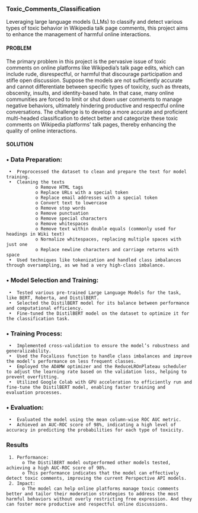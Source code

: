 ### Toxic_Comments_Classification
Leveraging large language models (LLMs) to classify and detect various types of toxic behavior in Wikipedia talk page comments, this project aims to enhance the management of harmful online interactions.


#### PROBLEM
The primary problem in this project is the pervasive issue of toxic comments on online platforms like Wikipedia’s talk page edits, which can include rude, disrespectful, or harmful that discourage participation and stifle open discussion. Suppose the models are not sufficiently accurate and cannot differentiate between specific types of toxicity, such as threats, obscenity, insults, and identity-based hate. In that case, many online communities are forced to limit or shut down user comments to manage negative behaviors, ultimately hindering productive and respectful online conversations. The challenge is to develop a more accurate and proficient multi-headed classification to detect better and categorize these toxic comments on Wikipedia platforms' talk pages, thereby enhancing the quality of online interactions.

#### SOLUTION
### • Data Preparation:
     •	Preprocessed the dataset to clean and prepare the text for model training.
     •	Cleaning the texts 
               o Remove HTML tags 
               o Replace URLs with a special token
               o Replace email addresses with a special token
               o Convert text to lowercase
               o Remove stop words
               o Remove punctuation
               o Remove special characters
               o Remove whitespaces
               o Remove text within double equals (commonly used for headings in Wiki text)
               o Normalize whitespaces, replacing multiple spaces with just one
               o Replace newline characters and carriage returns with space
     •	Used techniques like tokenization and handled class imbalances through oversampling, as we had a very high-class imbalance. 
     
### • Model Selection and Training:
     •	Tested various pre-trained Large Language Models for the task, like BERT, Roberta, and DistilBERT. 
     •	Selected the DistilBERT model for its balance between performance and computational efficiency.
     •	Fine-tuned the DistilBERT model on the dataset to optimize it for the classification task.

### • Training Process:
     •	Implemented cross-validation to ensure the model’s robustness and generalizability.
     •	Used the FocalLoss function to handle class imbalances and improve the model’s performance on less frequent classes.
     •	Employed the ADAMW optimizer and the ReduceLROnPlateau scheduler to adjust the learning rate based on the validation loss, helping to prevent overfitting.
     •	Utilized Google Colab with GPU acceleration to efficiently run and fine-tune the DistilBERT model, enabling faster training and evaluation processes.

### • Evaluation:
     •	Evaluated the model using the mean column-wise ROC AUC metric.
     •	Achieved an AUC-ROC score of 98%, indicating a high level of accuracy in predicting the probabilities for each type of toxicity.

### Results
     1.	Performance:
          o	The DistilBERT model outperformed other models tested, achieving a high AUC-ROC score of 98%.
          o	This performance indicates that the model can effectively detect toxic comments, improving the current Perspective API models.
     2.	Impact:
          o	The model can help online platforms manage toxic comments better and tailor their moderation strategies to address the most harmful behaviors without overly restricting free expression. And they can foster more productive and respectful online discussions.
